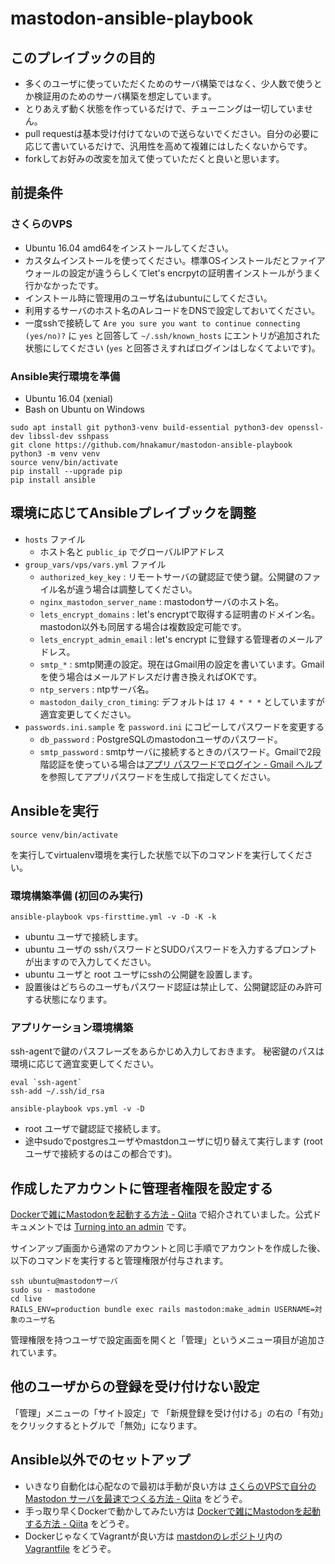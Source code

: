 mastodon-ansible-playbook
=========================

## このプレイブックの目的

* 多くのユーザに使っていただくためのサーバ構築ではなく、少人数で使うとか検証用のためのサーバ構築を想定しています。
* とりあえず動く状態を作っているだけで、チューニングは一切していません。
* pull requestは基本受け付けてないので送らないでください。自分の必要に応じて書いているだけで、汎用性を高めて複雑にはしたくないからです。
* forkしてお好みの改変を加えて使っていただくと良いと思います。

## 前提条件

### さくらのVPS

- Ubuntu 16.04 amd64をインストールしてください。
- カスタムインストールを使ってください。標準OSインストールだとファイアウォールの設定が違うらしくてlet's encrpytの証明書インストールがうまく行かなかったです。
- インストール時に管理用のユーザ名はubuntuにしてください。
- 利用するサーバのホスト名のAレコードをDNSで設定しておいてください。
- 一度sshで接続して `Are you sure you want to continue connecting (yes/no)?` に `yes` と回答して `~/.ssh/known_hosts` にエントリが追加された状態にしてください (`yes` と回答さえすればログインはしなくてよいです)。

### Ansible実行環境を準備

- Ubuntu 16.04 (xenial)
- Bash on Ubuntu on Windows

```
sudo apt install git python3-venv build-essential python3-dev openssl-dev libssl-dev sshpass
git clone https://github.com/hnakamur/mastodon-ansible-playbook
python3 -m venv venv
source venv/bin/activate
pip install --upgrade pip
pip install ansible
```

## 環境に応じてAnsibleプレイブックを調整

* `hosts` ファイル
   - ホスト名と `public_ip` でグローバルIPアドレス  
* `group_vars/vps/vars.yml` ファイル
   - `authorized_key_key` : リモートサーバの鍵認証で使う鍵。公開鍵のファイル名が違う場合は調整してください。
   - `nginx_mastodon_server_name` : mastodonサーバのホスト名。
   - `lets_encrypt_domains` : let's encryptで取得する証明書のドメイン名。mastodon以外も同居する場合は複数設定可能です。
   - `lets_encrypt_admin_email` : let's encrypt に登録する管理者のメールアドレス。
   - `smtp_*` : smtp関連の設定。現在はGmail用の設定を書いています。Gmailを使う場合はメールアドレスだけ書き換えればOKです。
   - `ntp_servers` : ntpサーバ名。
   - `mastodon_daily_cron_timing`: デフォルトは `17 4 * * *` としていますが適宜変更してください。
* `passwords.ini.sample` を `password.ini` にコピーしてパスワードを変更する
   - `db_password` : PostgreSQLのmastodonユーザのパスワード。
   - `smtp_password` : smtpサーバに接続するときのパスワード。Gmailで2段階認証を使っている場合は[アプリ パスワードでログイン - Gmail ヘルプ](https://support.google.com/mail/answer/185833?hl=ja)を参照してアプリパスワードを生成して指定してください。

## Ansibleを実行

```
source venv/bin/activate
```

を実行してvirtualenv環境を実行した状態で以下のコマンドを実行してください。


### 環境構築準備 (初回のみ実行)

```
ansible-playbook vps-firsttime.yml -v -D -K -k
```

- ubuntu ユーザで接続します。
- ubuntu ユーザの sshパスワードとSUDOパスワードを入力するプロンプトが出ますので入力してください。
- ubuntu ユーザと root ユーザにsshの公開鍵を設置します。
- 設置後はどちらのユーザもパスワード認証は禁止して、公開鍵認証のみ許可する状態になります。

### アプリケーション環境構築

ssh-agentで鍵のパスフレーズをあらかじめ入力しておきます。
秘密鍵のパスは環境に応じて適宜変更してください。

```
eval `ssh-agent`
ssh-add ~/.ssh/id_rsa
```

```
ansible-playbook vps.yml -v -D
```

- root ユーザで鍵認証で接続します。
- 途中sudoでpostgresユーザやmastdonユーザに切り替えて実行します (rootユーザで接続するのはこの都合です)。

## 作成したアカウントに管理者権限を設定する

[Dockerで雑にMastodonを起動する方法 - Qiita](http://qiita.com/zembutsu/items/fd52a504321dd5d6f0b8) で紹介されていました。公式ドキュメントでは [Turning into an admin](https://github.com/tootsuite/documentation/blob/8367c216524513ca9ed1e6fb4505a734853c308b/Running-Mastodon/Administration-guide.md#turning-into-an-admin) です。

サインアップ画面から通常のアカウントと同じ手順でアカウントを作成した後、以下のコマンドを実行すると管理権限が付与されます。

```
ssh ubuntu@mastodonサーバ
sudo su - mastodone
cd live
RAILS_ENV=production bundle exec rails mastodon:make_admin USERNAME=対象のユーザ名 
```

管理権限を持つユーザで設定画面を開くと「管理」というメニュー項目が追加されています。

## 他のユーザからの登録を受け付けない設定

「管理」メニューの「サイト設定」で
「新規登録を受け付ける」の右の「有効」をクリックするとトグルで「無効」になります。

## Ansible以外でのセットアップ

* いきなり自動化は心配なので最初は手動が良い方は
  [さくらのVPSで自分の Mastodon サーバを最速でつくる方法 - Qiita](http://qiita.com/hekki/items/c3f42c31632105389c79) をどうぞ。
* 手っ取り早くDockerで動かしてみたい方は
  [Dockerで雑にMastodonを起動する方法 - Qiita](http://qiita.com/zembutsu/items/fd52a504321dd5d6f0b8) をどうぞ。
* DockerじゃなくてVagrantが良い方は [mastdonのレポジトリ](https://github.com/tootsuite/mastodon/)内の [Vagrantfile](https://github.com/tootsuite/mastodon/blob/master/Vagrantfile) をどうぞ。
